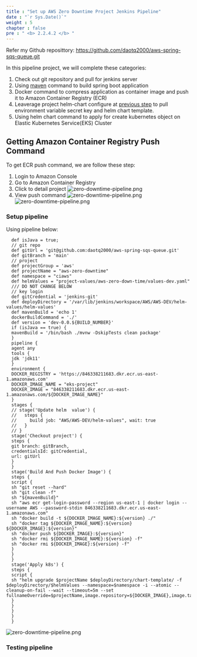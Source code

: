 ```yaml
---
title : "Set up AWS Zero Downtime Project Jenkins Pipeline"
date : "`r Sys.Date()`"
weight : 5
chapter : false
pre : " <b> 2.2.4.2 </b> "
---
```


 
Refer my Github reposittory: https://github.com/daotq2000/aws-spring-sqs-queue.git

In this pipeline project, we will complete these categories:

1. Check out git repository and pull for jenkins server
2. Using [maven](https://maven.apache.org/) command to build spring boot application 
2. Docker command to compress application as container image and push it to Amazon Container Registry (ECR) 
3. Leaverage project helm-chart configure at [previous step](../2.2.4.1-set-up-helmchart-project) to pull environment variable secret key and helm chart template.
4. Using helm chart command to apply for create kubernetes object on Elastic Kubernetes Service(EKS) Cluster
## Getting Amazon Container Registry Push Command
To get ECR push command, we are follow these step:
1. Login to Amazon Console
2. Go to Amazon Container Registry
3. Click to detail project
   ![zero-downtime-pipeline.png](/images/2.2-jenkins/ecr.png)
4. View push command
   ![zero-downtime-pipeline.png](/images/2.2-jenkins/view-push-command.png)
   ![zero-downtime-pipeline.png](/images/2.2-jenkins/push-command.png)
   
### Setup pipeline
Using pipeline below:

      def isJava = true;  
      // git repo
      def gitUrl = 'git@github.com:daotq2000/aws-spring-sqs-queue.git'
      def gitBranch = 'main'
      // project
      def projectGroup = 'aws'
      def projectName = "aws-zero-downtime"
      def namespace = "ciaws"
      def helmValues = "project-values/aws-zero-down-time/values-dev.yaml"
      /// DO NOT CHANGE BELOW
      // key login
      def gitCredential = 'jenkins-git'
      def deployDirectory = '/var/lib/jenkins/workspace/AWS/AWS-DEV/helm-values/helm-values'
      def mavenBuild = 'echo 1'
      dockerBuildCommand = './'
      def version = 'dev-0.0.${BUILD_NUMBER}'
      if (isJava == true) {
      mavenBuild = '/bin/bash ./mvnw -DskipTests clean package'
      }
      pipeline {
      agent any
      tools {
      jdk 'jdk11'
      }
      environment {
      DOCKER_REGISTRY = 'https://846338211683.dkr.ecr.us-east-1.amazonaws.com'
      DOCKER_IMAGE_NAME = "eks-project"
      DOCKER_IMAGE = "846338211683.dkr.ecr.us-east-1.amazonaws.com/${DOCKER_IMAGE_NAME}"
      }
      stages {
      // stage('Update helm  value') {
      //   steps {
      //     build job: "AWS/AWS-DEV/helm-values", wait: true
      //   }
      // }
      stage('Checkout project') {
      steps {
      git branch: gitBranch,
      credentialsId: gitCredential,
      url: gitUrl
      }
      }
      stage('Build And Push Docker Image') {
      steps {
      script {
      sh "git reset --hard"
      sh "git clean -f"
      sh "${mavenBuild}"
      sh "aws ecr get-login-password --region us-east-1 | docker login --username AWS --password-stdin 846338211683.dkr.ecr.us-east-1.amazonaws.com"
      sh "docker build -t ${DOCKER_IMAGE_NAME}:${version} ./"
      sh "docker tag ${DOCKER_IMAGE_NAME}:${version} ${DOCKER_IMAGE}:${version}"
      sh "docker push ${DOCKER_IMAGE}:${version}"
      sh "docker rmi ${DOCKER_IMAGE_NAME}:${version} -f"
      sh "docker rmi ${DOCKER_IMAGE}:${version} -f"
      }
      }
      }
      stage('Apply k8s') {
      steps {
      script {
      sh "helm upgrade $projectName $deployDirectory/chart-template/ -f $deployDirectory/$helmValues --namespace=$namespace -i --atomic --cleanup-on-fail --wait --timeout=5m --set fullnameOverride=$projectName,image.repository=${DOCKER_IMAGE},image.tag=${version}"
      }
      }
      }
      }
      } 
![zero-downtime-pipeline.png](/images/2.2-jenkins/zero-downtime-pipeline.png)

### Testing pipeline
